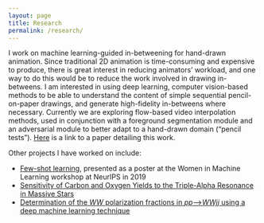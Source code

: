 ```yaml
---
layout: page
title: Research
permalink: /research/
---
```


I work on machine learning-guided in-betweening for hand-drawn animation. Since traditional 2D animation is time-consuming and expensive to produce, there is great interest in reducing animators’ workload, and one way to do this would be to reduce the work involved in drawing in-betweens. I am interested in using deep learning, computer vision-based methods to be able to understand the content of simple sequential pencil-on-paper drawings, and generate high-fidelity in-betweens where necessary. Currently we are exploring flow-based video interpolation methods, used in conjunction with a foreground segmentation module and an adversarial module to better adapt to a hand-drawn domain (“pencil tests”). [Here](../docs/InBetweening.pdf) is a link to a paper detailing this work.

Other projects I have worked on include:
  - [Few-shot learning](../docs/WiMLAbstract.pdf), presented as a poster at the Women in Machine Learning workshop at NeurIPS in 2019
  - [Sensitivity of Carbon and Oxygen Yields to the Triple-Alpha Resonance in Massive Stars](https://arxiv.org/abs/1809.09168)
  - [Determination of the _WW_ polarization fractions in _pp_-->_WWjj_ using a deep machine learning technique](https://arxiv.org/abs/1510.01691)




